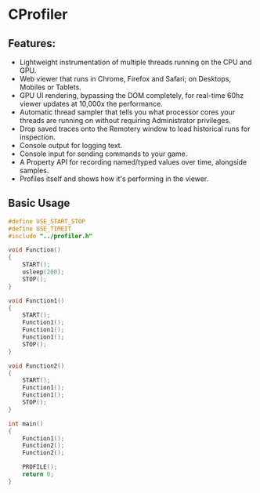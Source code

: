 # CProfiler
## Features:
* Lightweight instrumentation of multiple threads running on the CPU and GPU.
* Web viewer that runs in Chrome, Firefox and Safari; on Desktops, Mobiles or Tablets.
* GPU UI rendering, bypassing the DOM completely, for real-time 60hz viewer updates at 10,000x the performance.
* Automatic thread sampler that tells you what processor cores your threads are running on without requiring Administrator privileges.
* Drop saved traces onto the Remotery window to load historical runs for inspection.
* Console output for logging text.
* Console input for sending commands to your game.
* A Property API for recording named/typed values over time, alongside samples.
* Profiles itself and shows how it's performing in the viewer.

## Basic Usage

```c
#define USE_START_STOP
#define USE_TIMEIT
#include "../profiler.h"

void Function()
{
    START();
    usleep(200);
    STOP();
}

void Function1()
{
    START();
    Function1();
    Function1();
    Function1();
    STOP();
}

void Function2()
{
    START();
    Function1();
    Function1();
    STOP();
}

int main()
{
    Function1();
    Function2();
    Function2();

    PROFILE();
    return 0;
}
```
